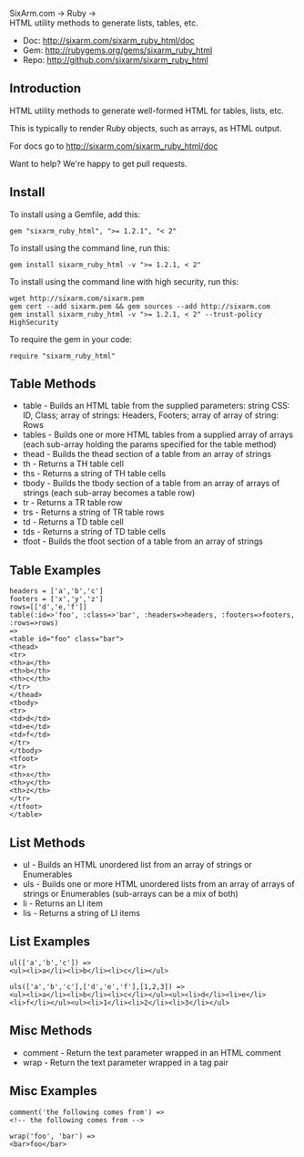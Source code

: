 SixArm.com → Ruby → <br> HTML utility methods to generate lists, tables, etc.
                   
* Doc: <http://sixarm.com/sixarm_ruby_html/doc>
* Gem: <http://rubygems.org/gems/sixarm_ruby_html>
* Repo: <http://github.com/sixarm/sixarm_ruby_html>
<!--HEADER-SHUT-->


## Introduction

HTML utility methods to generate well-formed HTML for tables, lists, etc.

This is typically to render Ruby objects, such as arrays, as HTML output.

For docs go to <http://sixarm.com/sixarm_ruby_html/doc>

Want to help? We're happy to get pull requests.


<!--INSTALL-OPEN-->

## Install

To install using a Gemfile, add this:

    gem "sixarm_ruby_html", ">= 1.2.1", "< 2"

To install using the command line, run this:

    gem install sixarm_ruby_html -v ">= 1.2.1, < 2"

To install using the command line with high security, run this:

    wget http://sixarm.com/sixarm.pem
    gem cert --add sixarm.pem && gem sources --add http://sixarm.com
    gem install sixarm_ruby_html -v ">= 1.2.1, < 2" --trust-policy HighSecurity

To require the gem in your code:

    require "sixarm_ruby_html"

<!--INSTALL-SHUT-->


## Table Methods

* table - Builds an HTML table from the supplied parameters: string CSS: ID, Class; array of strings: Headers, Footers; array of array of string: Rows
* tables - Builds one or more HTML tables from a supplied array of arrays (each sub-array holding the params specified for the table method)
* thead - Builds the thead section of a table from an array of strings
* th - Returns a TH table cell
* ths - Returns a string of TH table cells
* tbody - Builds the tbody section of a table from an array of arrays of strings (each sub-array becomes a table row)
* tr - Returns a TR table row
* trs - Returns a string of TR table rows
* td - Returns a TD table cell
* tds - Returns a string of TD table cells
* tfoot - Builds the tfoot section of a table from an array of strings

## Table Examples

    headers = ['a','b','c']
    footers = ['x','y','z']
    rows=[['d','e,'f']]
    table(:id=>'foo', :class=>'bar', :headers=>headers, :footers=>footers, :rows=>rows)
    =>
    <table id="foo" class="bar">
    <thead>
    <tr>
    <th>a</th>
    <th>b</th>
    <th>c</th>
    </tr>
    </thead>
    <tbody>
    <tr>
    <td>d</td>
    <td>e</td>
    <td>f</td>
    </tr>
    </tbody>
    <tfoot>
    <tr>
    <th>x</th>
    <th>y</th>
    <th>z</th>
    </tr>
    </tfoot>
    </table>


## List Methods

* ul - Builds an HTML unordered list from an array of strings or Enumerables
* uls - Builds one or more HTML unordered lists from an array of arrays of strings or Enumerables (sub-arrays can be a mix of both)
* li - Returns an LI item
* lis - Returns a string of LI items


## List Examples

    ul(['a','b','c']) =>
    <ul><li>a</li><li>b</li><li>c</li></ul>

    uls(['a','b','c'],['d','e','f'],[1,2,3]) =>
    <ul><li>a</li><li>b</li><li>c</li></ul><ul><li>d</li><li>e</li><li>f</li></ul><ul><li>1</li><li>2</li><li>3</li></ul>


## Misc Methods

* comment - Return the text parameter wrapped in an HTML comment
* wrap - Return the text parameter wrapped in a tag pair


## Misc Examples

    comment('the following comes from') =>
    <!-- the following comes from -->

    wrap('foo', 'bar') =>
    <bar>foo</bar>
